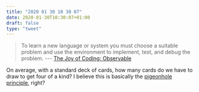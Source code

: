 ```yaml
---
title: "2020 01 30 10 30 07"
date: 2020-01-30T10:30:07+01:00
draft: false
type: "tweet"
---
```

> To learn a new language or system you must choose a suitable problem and use the environment to implement, test, and debug the problem. --- [The Joy of Coding: Observable](https://www.software-artist.com/joy-of-coding-observable/)

On average, with a standard deck of cards, how many cards do we have to draw to get four of a kind? I believe this is basically the [pigeonhole principle](https://math.stackexchange.com/q/998572), right?
